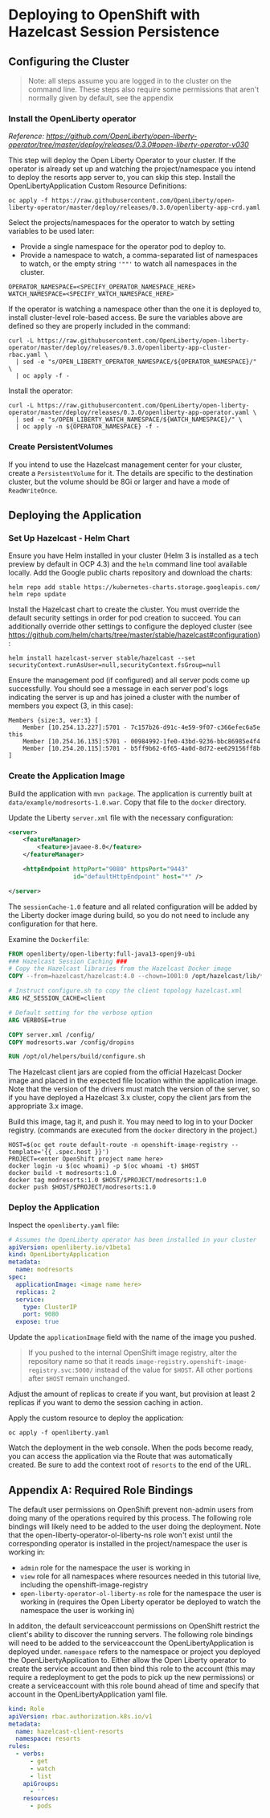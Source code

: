 # Deploying to OpenShift with Hazelcast Session Persistence
## Configuring the Cluster
> Note: all steps assume you are logged in to the cluster on the command line. These steps also require some permissions that aren't normally given by default, see the appendix
### Install the OpenLiberty operator
*Reference: https://github.com/OpenLiberty/open-liberty-operator/tree/master/deploy/releases/0.3.0#open-liberty-operator-v030*

This step will deploy the Open Liberty Operator to your cluster. If the operator is already set up and watching the project/namespace you intend to deploy the resorts app server to, you can skip this step.
Install the OpenLibertyApplication Custom Resource Definitions:
```shell script
oc apply -f https://raw.githubusercontent.com/OpenLiberty/open-liberty-operator/master/deploy/releases/0.3.0/openliberty-app-crd.yaml
``` 
Select the projects/namespaces for the operator to watch by setting variables to be used later:
  * Provide a single namespace for the operator pod to deploy to.
  * Provide a namespace to watch, a comma-separated list of namespaces to watch, or the empty string `'""'` to watch all namespaces in the cluster.
```shell script
OPERATOR_NAMESPACE=<SPECIFY_OPERATOR_NAMESPACE_HERE>
WATCH_NAMESPACE=<SPECIFY_WATCH_NAMESPACE_HERE>
```
If the operator is watching a namespace other than the one it is deployed to, install cluster-level role-based access. Be sure the variables above are defined so they are properly included in the command:
```shell script
curl -L https://raw.githubusercontent.com/OpenLiberty/open-liberty-operator/master/deploy/releases/0.3.0/openliberty-app-cluster-rbac.yaml \
  | sed -e "s/OPEN_LIBERTY_OPERATOR_NAMESPACE/${OPERATOR_NAMESPACE}/" \
  | oc apply -f -
```
Install the operator:
```shell script
curl -L https://raw.githubusercontent.com/OpenLiberty/open-liberty-operator/master/deploy/releases/0.3.0/openliberty-app-operator.yaml \
  | sed -e "s/OPEN_LIBERTY_WATCH_NAMESPACE/${WATCH_NAMESPACE}/" \
  | oc apply -n ${OPERATOR_NAMESPACE} -f -
```
   
### Create PersistentVolumes
If you intend to use the Hazelcast management center for your cluster, create a `PersistentVolume` for it. The details are specific to the destination cluster, but the volume should be 8Gi or larger and have a mode of `ReadWriteOnce`.
   
## Deploying the Application
### Set Up Hazelcast - Helm Chart
Ensure you have Helm installed in your cluster (Helm 3 is installed as a tech preview by default in OCP 4.3) and the `helm` command line tool available locally. Add the Google public charts repository and download the charts:

```shell script
helm repo add stable https://kubernetes-charts.storage.googleapis.com/
helm repo update
```

Install the Hazelcast chart to create the cluster. You must override the default security settings in order for pod creation to succeed. You can additionally override other settings to configure the deployed cluster (see https://github.com/helm/charts/tree/master/stable/hazelcast#configuration):
```shell script
helm install hazelcast-server stable/hazelcast --set securityContext.runAsUser=null,securityContext.fsGroup=null
```

Ensure the management pod (if configured) and all server pods come up successfully. You should see a message in each server pod's logs indicating the server is up and has joined a cluster with the number of members you expect (3, in this case):

```
Members {size:3, ver:3} [
	Member [10.254.13.227]:5701 - 7c157b26-d91c-4e59-9f07-c366efec6a5e this
	Member [10.254.16.135]:5701 - 00984992-1fe0-43bd-9236-bbc86985e4f4
	Member [10.254.20.115]:5701 - b5ff9b62-6f65-4a0d-8d72-ee629156ff8b
]
```

### Create the Application Image
Build the application with `mvn package`. The application is currently built at `data/example/modresorts-1.0.war`. Copy that file to the `docker` directory.

Update the Liberty `server.xml` file with the necessary configuration:
```xml
<server>
    <featureManager>
        <feature>javaee-8.0</feature>
    </featureManager>

    <httpEndpoint httpPort="9080" httpsPort="9443"
                  id="defaultHttpEndpoint" host="*" />

</server>
```

The `sessionCache-1.0` feature and all related configuration will be added by the Liberty docker image during build, so you do not need to include any configuration for that here.

Examine the `Dockerfile`:
```Dockerfile
FROM openliberty/open-liberty:full-java13-openj9-ubi
### Hazelcast Session Caching ###
# Copy the Hazelcast libraries from the Hazelcast Docker image
COPY --from=hazelcast/hazelcast:4.0 --chown=1001:0 /opt/hazelcast/lib/*.jar /opt/ol/wlp/usr/shared/resources/hazelcast/

# Instruct configure.sh to copy the client topology hazelcast.xml
ARG HZ_SESSION_CACHE=client

# Default setting for the verbose option
ARG VERBOSE=true

COPY server.xml /config/
COPY modresorts.war /config/dropins

RUN /opt/ol/helpers/build/configure.sh
```
The Hazelcast client jars are copied from the official Hazelcast Docker image and placed in the expected file location within the application image. Note that the version of the drivers must match the version of the server, so if you have deployed a Hazelcast 3.x cluster, copy the client jars from the appropriate 3.x image.

Build this image, tag it, and push it. You may need to log in to your Docker registry. (commands are executed from the `docker` directory in the project.)

```shell script
HOST=$(oc get route default-route -n openshift-image-registry --template='{{ .spec.host }}')
PROJECT=<enter OpenShift project name here>
docker login -u $(oc whoami) -p $(oc whoami -t) $HOST
docker build -t modresorts:1.0 .
docker tag modresorts:1.0 $HOST/$PROJECT/modresorts:1.0
docker push $HOST/$PROJECT/modresorts:1.0
```

### Deploy the Application
Inspect the `openliberty.yaml` file:
```yaml
# Assumes the OpenLiberty operator has been installed in your cluster
apiVersion: openliberty.io/v1beta1
kind: OpenLibertyApplication
metadata:
  name: modresorts
spec:
  applicationImage: <image name here>
  replicas: 2
  service:
    type: ClusterIP
    port: 9080
  expose: true
```

Update the `applicationImage` field with the name of the image you pushed. 

> If you pushed to the internal OpenShift image registry, alter the repository name so that it reads `image-registry.openshift-image-registry.svc:5000/` instead of the value for `$HOST`. All other portions after `$HOST` remain unchanged.

Adjust the amount of replicas to create if you want, but provision at least 2 replicas if you want to demo the session caching in action.

Apply the custom resource to deploy the application:

```shell script
oc apply -f openliberty.yaml
```

Watch the deployment in the web console. When the pods become ready, you can access the application via the Route that was automatically created. Be sure to add the context root of `resorts` to the end of the URL.

## Appendix A: Required Role Bindings

The default user permissions on OpenShift prevent non-admin users from doing many of the operations required by this process. The following role bindings will likely need to be added to the user doing the deployment. Note that the open-liberty-operator-ol-liberty-ns role won't exist until the corresponding operator is installed in the project/namespace the user is working in:
* `admin` role for the namespace the user is working in
* `view` role for all namespaces where resources needed in this tutorial live, including the openshift-image-registry
* `open-liberty-operator-ol-liberty-ns` role for the namespace the user is working in (requires the Open Liberty operator be deployed to watch the namespace the user is working in)

In additon, the default serviceaccount permissions on OpenShift restrict the client's ability to discover the running servers. The following role bindings will need to be added to the serviceaccount the OpenLibertyApplication is deployed under. `namespace` refers to the namespace or project you deployed the OpenLibertyApplication to. Either allow the Open Liberty operator to create the service account and then bind this role to the account (this may require a redeployment to get the pods to pick up the new permissions) or create a serviceaccount with this role bound ahead of time and specify that account in the OpenLibertyApplication yaml file.
```yaml
kind: Role
apiVersion: rbac.authorization.k8s.io/v1
metadata:
  name: hazelcast-client-resorts
  namespace: resorts
rules:
  - verbs:
      - get
      - watch
      - list
    apiGroups:
      - ''
    resources:
      - pods
```